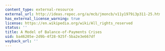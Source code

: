 ```yaml
---
content_type: external-resource
external_url: http://ideas.repec.org/a/mcb/jmoncb/v11y1979i3p311-25.html
has_external_license_warning: true
license: https://en.wikipedia.org/wiki/All_rights_reserved
status: ''
title: A Model of Balance-of-Payments Crises
uid: ba46205e-2d9b-4f28-925f-5ba2e3e667df
wayback_url: ''
---
```


